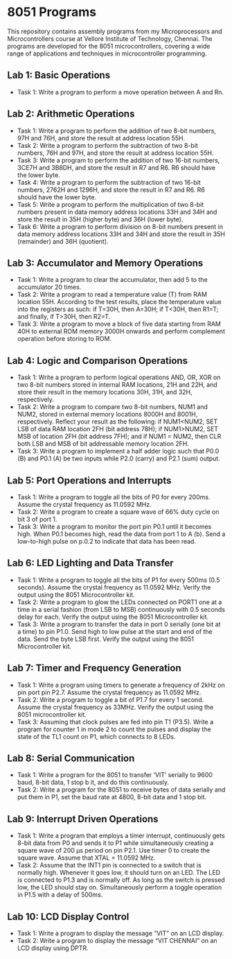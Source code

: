 # 8051 Programs
This repository contains assembly programs from my Microprocessors and Microcontrollers course at Vellore Institute of Technology, Chennai. The programs are developed for the 8051 microcontrollers, covering a wide range of applications and techniques in microcontroller programming.

## Lab 1: Basic Operations
* Task 1: Write a program to perform a move operation between A and Rn.

## Lab 2: Arithmetic Operations
* Task 1: Write a program to perform the addition of two 8-bit numbers, 97H and 76H, and store the result at address location 55H.
* Task 2: Write a program to perform the subtraction of two 8-bit numbers, 76H and 97H, and store the result at address location 55H.
* Task 3: Write a program to perform the addition of two 16-bit numbers, 3CE7H and 3B8DH, and store the result in R7 and R6. R6 should have the lower byte.
* Task 4: Write a program to perform the subtraction of two 16-bit numbers, 2762H and 1296H, and store the result in R7 and R6. R6 should have the lower byte.
* Task 5: Write a program to perform the multiplication of two 8-bit numbers present in data memory address locations 33H and 34H and store the result in 35H (higher byte) and 36H (lower byte).
* Task 6: Write a program to perform division on 8-bit numbers present in data memory address locations 33H and 34H and store the result in 35H (remainder) and 36H (quotient).

## Lab 3: Accumulator and Memory Operations
* Task 1: Write a program to clear the accumulator, then add 5 to the accumulator 20 times.
* Task 2: Write a program to read a temperature value (T) from RAM location 55H. According to the test results, place the temperature value into the registers as such: if T=30H, then A=30H; if T<30H, then R1=T; and finally, if T>30H, then R2=T.
* Task 3: Write a program to move a block of five data starting from RAM 40H to external ROM memory 3000H onwards and perform complement operation before storing to ROM.

## Lab 4: Logic and Comparison Operations
* Task 1: Write a program to perform logical operations AND, OR, XOR on two 8-bit numbers stored in internal RAM locations, 21H and 22H, and store their result in the memory locations 30H, 31H, and 32H, respectively.
* Task 2: Write a program to compare two 8-bit numbers, NUM1 and NUM2, stored in external memory locations 8000H and 8001H, respectively. Reflect your result as the following: if NUM1<NUM2, SET LSB of data RAM location 2FH (bit address 78H); if NUM1>NUM2, SET MSB of location 2FH (bit address 7FH); and if NUM1 = NUM2, then CLR both LSB and MSB of bit addressable memory location 2FH.
* Task 3: Write a program to implement a half adder logic such that P0.0 (B) and P0.1 (A) be two inputs while P2.0 (carry) and P2.1 (sum) output.

## Lab 5: Port Operations and Interrupts
* Task 1: Write a program to toggle all the bits of P0 for every 200ms. Assume the crystal frequency as 11.0592 MHz.
* Task 2: Write a program to create a square wave of 66% duty cycle on bit 3 of port 1.
* Task 3: Write a program to monitor the port pin P0.1 until it becomes high. When P0.1 becomes high, read the data from port 1 to A (b). Send a low-to-high pulse on p.0.2 to indicate that data has been read.

## Lab 6: LED Lighting and Data Transfer
* Task 1: Write a program to toggle all the bits of P1 for every 500ms (0.5 seconds). Assume the crystal frequency as 11.0592 MHz. Verify the output using the 8051 Microcontroller kit.
* Task 2: Write a program to glow the LEDs connected on PORT1 one at a time in a serial fashion (from LSB to MSB) continuously with 0.5 seconds delay for each. Verify the output using the 8051 Microcontroller kit.
* Task 3: Write a program to transfer the data in port 0 serially (one bit at a time) to pin P1.0. Send high to low pulse at the start and end of the data. Send the byte LSB first. Verify the output using the 8051 Microcontroller kit.

## Lab 7: Timer and Frequency Generation
* Task 1: Write a program using timers to generate a frequency of 2kHz on pin port pin P2.7. Assume the crystal frequency as 11.0592 MHz.
* Task 2: Write a program to toggle a bit of P1.7 for every 1 second. Assume the crystal frequency as 33MHz. Verify the output using the 8051 microcontroller kit. 
* Task 3: Assuming that clock pulses are fed into pin T1 (P3.5). Write a program for counter 1 in mode 2 to count the pulses and display the state of the TL1 count on P1, which connects to 8 LEDs.

## Lab 8: Serial Communication
* Task 1: Write a program for the 8051 to transfer ‘VIT’ serially to 9600 baud, 8-bit data, 1 stop b it, and do this continuously.
* Task 2: Write a program for the 8051 to receive bytes of data serially and put them in P1, set the baud rate at 4800, 8-bit data and 1 stop bit.

## Lab 9: Interrupt Driven Operations
* Task 1: Write a program that employs a timer interrupt, continuously gets 8-bit data from P0 and sends it to P1 while simultaneously creating a square wave of 200 μs period on pin P2.1. Use timer 0 to create the square wave. Assume that XTAL = 11.0592 MHz.
* Task 2: Assume that the INT1 pin is connected to a switch that is normally high. Whenever it goes low, it should turn on an LED. The LED is connected to P1.3 and is normally off. As long as the switch is pressed low, the LED should stay on. Simultaneously perform a toggle operation in P1.5 with a delay of 500ms.

## Lab 10: LCD Display Control
* Task 1: Write a program to display the message “VIT” on an LCD display.
* Task 2: Write a program to display the message “VIT CHENNAI” on an LCD display using DPTR.
